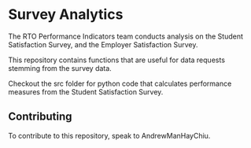 # Survey Analytics

The RTO Performance Indicators team conducts analysis on the Student Satisfaction Survey, and the Employer Satisfaction Survey.

This repository contains functions that are useful for data requests stemming from the survey data.

Checkout the src folder for python code that calculates performance measures from the Student Satisfaction Survey.

## Contributing

To contribute to this repository, speak to AndrewManHayChiu.